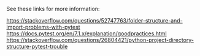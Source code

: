 See these links for more information:

  https://stackoverflow.com/questions/52747763/folder-structure-and-import-problems-with-pytest
  https://docs.pytest.org/en/7.1.x/explanation/goodpractices.html
  https://stackoverflow.com/questions/26804421/python-project-directory-structure-pytest-trouble
